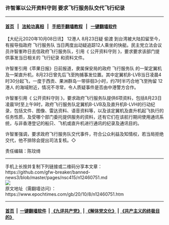 ### 许智峯以公开资料守则 要求飞行服务队交代飞行纪录
------------------------

#### [首页](https://github.com/gfw-breaker/banned-news3/blob/master/README.md) &nbsp;&nbsp;|&nbsp;&nbsp; [法轮功真相](https://github.com/begood0513/basic/blob/master/README.md)  &nbsp;&nbsp;|&nbsp;&nbsp; [手把手翻墙教程](https://github.com/gfw-breaker/guides/wiki)  &nbsp;&nbsp;|&nbsp;&nbsp; [一键翻墙软件](https://github.com/gfw-breaker/nogfw/blob/master/README.md)  



<div><p>
 【大纪元2020年10月08日讯】
 <ok href="https://www.epochtimes.com/gb/tag/12%E6%B8%AF%E4%BA%BA.html">
  12港人
 </ok>
 8月23日疑
 <ok href="https://www.epochtimes.com/gb/tag/%E5%81%B7%E6%B8%A1.html">
  偷渡
 </ok>
 到台湾被大陆扣留至今，有报导指政府
 <ok href="https://www.epochtimes.com/gb/tag/%E9%A3%9E%E8%A1%8C%E6%9C%8D%E5%8A%A1%E9%98%9F.html">
  飞行服务队
 </ok>
 当日两度出动疑追踪12人乘坐的快艇。民主党立法会议员许智峯昨日去信政府飞行服务队，引用《
 <ok href="https://www.epochtimes.com/gb/tag/%E5%85%AC%E5%BC%80%E8%B5%84%E6%96%99%E5%AE%88%E5%88%99.html">
  公开资料守则
 </ok>
 》，要求要求该部门提供事发当日相关的
 <ok href="https://www.epochtimes.com/gb/tag/%E9%A3%9E%E8%A1%8C%E7%BA%AA%E5%BD%95.html">
  飞行纪录
 </ok>
 和资料文件。
</p>
<p>
 许智峯引用《苹果日报》日前报道，隶属保安局的政府
 <ok href="https://www.epochtimes.com/gb/tag/%E9%A3%9E%E8%A1%8C%E6%9C%8D%E5%8A%A1%E9%98%9F.html">
  飞行服务队
 </ok>
 的一架定翼机及一架直升机，8月23日曾先后飞至拘捕事发位置。其中定翼机B-LVB当日凌晨4时30分起飞，一度于西贡、果洲群岛一带徘徊3小时，约7时半巧合地飞至拘留
 <ok href="https://www.epochtimes.com/gb/tag/12%E6%B8%AF%E4%BA%BA.html">
  12港人
 </ok>
 的海域附近，情况不寻常，令人质疑事件是否由中港警方合作。
</p>
<p>
 许智峯引用《
 <ok href="https://www.epochtimes.com/gb/tag/%E5%85%AC%E5%BC%80%E8%B5%84%E6%96%99%E5%AE%88%E5%88%99.html">
  公开资料守则
 </ok>
 》，要求政府飞行服务队提供6项资料，包括8月23日凌晨1时至上午9时，政府飞行服务队定翼机B-LVB及及直升机B-LVH的行动纪录，包括文件、图像、雷达资料、语音资料等，以及该定翼机及直升机起飞执行的任务性质，及受哪个部门委托提供服务的资料，还有它们在该航行期间使用通讯系统，与非香港登记的船只、飞机或直升机进行通讯的纪录及通讯目的。
</p>
<p>
 许智峯强调，要求政府飞行服务队交代事件，符合公众利益及知情权，若当局拒绝交代，他不排除会提出司法复核。◇
</p>
<p>
 责任编辑：陈玟绮
</p>
</div>
<hr/>
手机上长按并复制下列链接或二维码分享本文章：<br/>
https://github.com/gfw-breaker/banned-news3/blob/master/pages/nsc415/n12460751.md <br/>
<a href='https://github.com/gfw-breaker/banned-news3/blob/master/pages/nsc415/n12460751.md'><img src='https://github.com/gfw-breaker/banned-news3/blob/master/pages/nsc415/n12460751.md.png'/></a> <br/>
原文地址（需翻墙访问）：https://www.epochtimes.com/gb/20/10/8/n12460751.htm


------------------------
#### [首页](https://github.com/gfw-breaker/banned-news3/blob/master/README.md) &nbsp;|&nbsp; [一键翻墙软件](https://github.com/gfw-breaker/nogfw/blob/master/README.md) &nbsp;| [《九评共产党》](https://github.com/gfw-breaker/9ping.md/blob/master/README.md#九评之一评共产党是什么) | [《解体党文化》](https://github.com/gfw-breaker/jtdwh.md/blob/master/README.md) | [《共产主义的终极目的》](https://github.com/gfw-breaker/gczydzjmd.md/blob/master/README.md)


<img src='http://gfw-breaker.win/banned-news3/pages/nsc415/n12460751.md' width='0px' height='0px'/>
